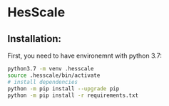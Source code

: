 # HesScale
## Installation:

First, you need to have environemnt with python 3.7:
``` sh
python3.7 -m venv .hesscale
source .hesscale/bin/activate
# install dependencies
python -m pip install --upgrade pip
python -m pip install -r requirements.txt
```
